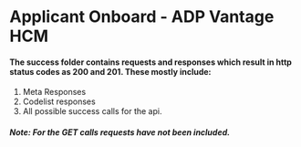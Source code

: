
# **Applicant Onboard - ADP Vantage HCM**

#### The success folder contains requests and responses which result in http status codes as 200 and 201. These mostly include: 

1. Meta Responses
2. Codelist responses
3. All possible success calls for the api.

#### *Note: For the GET calls requests have not been included.*

